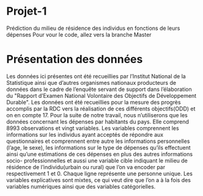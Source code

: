 # Projet-1
Prédiction du milieu de résidence des individus en fonctions de leurs dépenses
Pour vour le code, allez vers la branche Master
# Présentation des données
Les données ici présentes ont été recueillies par l’Institut National de la Statistique ainsi 
que d’autres organismes nationaux producteurs de données dans le cadre de l’enquête servant 
de support dans l’élaboration du "Rapport d’Examen National Volontaire des Objectifs de 
Développement Durable". Les données ont été recueillies pour la mesure des progrès accomplis 
par la RDC vers la réalisation de ces différents objectifs(ODD) et on en compte 17. Pour la suite 
de notre travail, nous n’utiliserons que les données concernant les dépenses par habitants
du pays. Elle comprend 8993 observations et vingt variables. Les variables comprennent les 
informations sur les individus ayant acceptés de répondre aux questionnaires et comprennent 
entre autre les informations personnelles (l’age, le sexe), les informations sur le type de dépenses 
qu’ils effectuent ainsi qu’une estimations de ces dépenses en plus des autres informations socio- 
professionnelles et aussi une variable cible indiquant le milieu de résidence de l’individu(urbain 
ou rural) que l’on va encoder par respectivement 1 et 0. Chaque ligne représente une personne 
unique. Les variables explicatives sont mixtes, ce qui veut dire que l’on a à la fois des variables 
numériques ainsi que des variables catégorielles.
